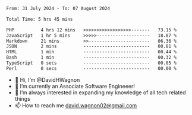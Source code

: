 <!--START_SECTION:waka-->

```txt
From: 31 July 2024 - To: 07 August 2024

Total Time: 5 hrs 45 mins

PHP          4 hrs 12 mins   >>>>>>>>>>>>>>>>>>-------   73.15 %
JavaScript   1 hr 5 mins     >>>>>--------------------   18.87 %
Markdown     21 mins         >>-----------------------   06.36 %
JSON         2 mins          -------------------------   00.81 %
HTML         1 min           -------------------------   00.44 %
Bash         1 min           -------------------------   00.32 %
TypeScript   0 secs          -------------------------   00.05 %
Perl         0 secs          -------------------------   00.00 %
```

<!--END_SECTION:waka-->

- 👋 Hi, I’m @DavidHWagnon
- 👀 I’m currently an Associate Software Engineeer!
- 🌱 I’m always interested in expanding my knowledge of all tech related things
- 📫 How to reach me david.wagnon02@gmail.com

<!---
DavidHWagnon/DavidHWagnon is a ✨ special ✨ repository because its `README.md` (this file) appears on your GitHub profile.
You can click the Preview link to take a look at your changes.
--->
